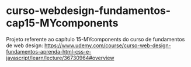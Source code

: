 # curso-webdesign-fundamentos-cap15-MYcomponents
Projeto referente ao capítulo 15-MYcomponents do curso de fundamentos de web design: https://www.udemy.com/course/curso-web-design-fundamentos-aprenda-html-css-e-javascript/learn/lecture/36730964#overview
